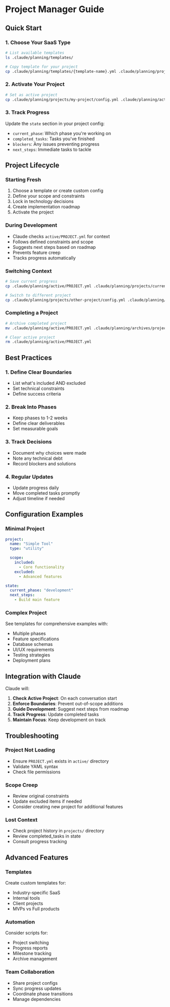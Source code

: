 # Project Manager Guide

## Quick Start

### 1. Choose Your SaaS Type
```bash
# List available templates
ls .claude/planning/templates/

# Copy template for your project
cp .claude/planning/templates/{template-name}.yml .claude/planning/projects/my-project/config.yml
```

### 2. Activate Your Project
```bash
# Set as active project
cp .claude/planning/projects/my-project/config.yml .claude/planning/active/PROJECT.yml
```

### 3. Track Progress
Update the `state` section in your project config:
- `current_phase`: Which phase you're working on
- `completed_tasks`: Tasks you've finished
- `blockers`: Any issues preventing progress
- `next_steps`: Immediate tasks to tackle

## Project Lifecycle

### Starting Fresh
1. Choose a template or create custom config
2. Define your scope and constraints
3. Lock in technology decisions
4. Create implementation roadmap
5. Activate the project

### During Development
- Claude checks `active/PROJECT.yml` for context
- Follows defined constraints and scope
- Suggests next steps based on roadmap
- Prevents feature creep
- Tracks progress automatically

### Switching Context
```bash
# Save current progress
cp .claude/planning/active/PROJECT.yml .claude/planning/projects/current-project/config.yml

# Switch to different project
cp .claude/planning/projects/other-project/config.yml .claude/planning/active/PROJECT.yml
```

### Completing a Project
```bash
# Archive completed project
mv .claude/planning/active/PROJECT.yml .claude/planning/archives/project-name-$(date +%Y%m%d).yml

# Clear active project
rm .claude/planning/active/PROJECT.yml
```

## Best Practices

### 1. Define Clear Boundaries
- List what's included AND excluded
- Set technical constraints
- Define success criteria

### 2. Break Into Phases
- Keep phases to 1-2 weeks
- Define clear deliverables
- Set measurable goals

### 3. Track Decisions
- Document why choices were made
- Note any technical debt
- Record blockers and solutions

### 4. Regular Updates
- Update progress daily
- Move completed tasks promptly
- Adjust timeline if needed

## Configuration Examples

### Minimal Project
```yaml
project:
  name: "Simple Tool"
  type: "utility"

  scope:
    included:
      - Core functionality
    excluded:
      - Advanced features

state:
  current_phase: "development"
  next_steps:
    - Build main feature
```

### Complex Project
See templates for comprehensive examples with:
- Multiple phases
- Feature specifications
- Database schemas
- UI/UX requirements
- Testing strategies
- Deployment plans

## Integration with Claude

Claude will:
1. **Check Active Project**: On each conversation start
2. **Enforce Boundaries**: Prevent out-of-scope additions
3. **Guide Development**: Suggest next steps from roadmap
4. **Track Progress**: Update completed tasks
5. **Maintain Focus**: Keep development on track

## Troubleshooting

### Project Not Loading
- Ensure `PROJECT.yml` exists in `active/` directory
- Validate YAML syntax
- Check file permissions

### Scope Creep
- Review original constraints
- Update excluded items if needed
- Consider creating new project for additional features

### Lost Context
- Check project history in `projects/` directory
- Review completed_tasks in state
- Consult progress tracking

## Advanced Features

### Templates
Create custom templates for:
- Industry-specific SaaS
- Internal tools
- Client projects
- MVPs vs Full products

### Automation
Consider scripts for:
- Project switching
- Progress reports
- Milestone tracking
- Archive management

### Team Collaboration
- Share project configs
- Sync progress updates
- Coordinate phase transitions
- Manage dependencies
